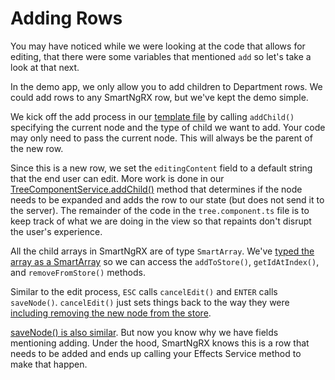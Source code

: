 # Adding Rows

You may have noticed while we were looking at the code that allows for editing, that there were some variables that mentioned `add` so let's take a look at that next.

In the demo app, we only allow you to add children to Department rows. We could add rows to any SmartNgRX row, but we've kept the demo simple.

We kick off the add process in our [template file](https://github.com/DaveMBush/SmartNgRX/blob/main/apps/demo/src/app/shared/components/tree/tree.component.html#L108-L119) by calling `addChild()` specifying the current node and the type of child we want to add. Your code may only need to pass the current node. This will always be the parent of the new row.

Since this is a new row, we set the `editingContent` field to a default string that the end user can edit. More work is done in our [TreeComponentService.addChild()](https://github.com/DaveMBush/SmartNgRX/blob/v-next/apps/demo/src/app/shared/components/tree/tree-component.service.ts#L102-L112) method that determines if the node needs to be expanded and adds the row to our state (but does not send it to the server). The remainder of the code in the `tree.component.ts` file is to keep track of what we are doing in the view so that repaints don't disrupt the user's experience.

All the child arrays in SmartNgRX are of type `SmartArray`. We've [typed the array as a SmartArray](https://github.com/DaveMBush/SmartNgRX/blob/v-next/apps/demo/src/app/shared/components/tree/common-source-node.interface.ts#L10) so we can access the `addToStore()`, `getIdAtIndex()`, and `removeFromStore()` methods.

Similar to the edit process, `ESC` calls `cancelEdit()` and `ENTER` calls `saveNode()`. `cancelEdit()` just sets things back to the way they were [including removing the new node from the store](https://github.com/DaveMBush/SmartNgRX/blob/v-next/apps/demo/src/app/shared/components/tree/tree-component.service.ts#L121-L132).

[saveNode() is also similar](https://github.com/DaveMBush/SmartNgRX/blob/v-next/apps/demo/src/app/shared/components/tree/tree.component.ts#L102-L111). But now you know why we have fields mentioning adding. Under the hood, SmartNgRX knows this is a row that needs to be added and ends up calling your Effects Service method to make that happen.
